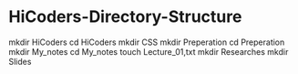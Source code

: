 # HiCoders-Directory-Structure
mkdir HiCoders
cd HiCoders
mkdir CSS
mkdir Preperation
cd Preperation
mkdir My_notes
cd My_notes
touch Lecture_01,txt
mkdir Researches
mkdir Slides